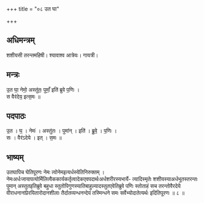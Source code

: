 +++
title = "०८ उत घा"

+++
## अधिमन्त्रम्
शशीयसी तरन्तमहिषी। श्यावाश्व आत्रेयः। गायत्री।

## मन्त्रः
उ॒त घा॒ नेमो॒ अस्तु॑तः॒ पुमाँ॒ इति॑ ब्रुवे प॒णिः ।  
स वैर॑देय॒ इत्स॒मः ॥

## पदपाठः
उ॒त । घ॒ । नेमः॑ । अस्तु॑तः । पुमा॑न् । इति॑ । ब्रु॒वे॒ । प॒णिः ।  
सः । वैर॑ऽदेये । इत् । स॒मः ॥

## भाष्यम्
उतघापिच घेतिपूरणः नेमः त्वोनेमइत्यर्धस्येतिनिरुक्तम् । नेमःअर्धःजायापत्योर्मिलित्वैककार्यकर्तृत्वादेकएवपदार्थःअर्धशरीरस्यभार्ये- त्यादिस्मृतेः शशीयस्याअर्धभूतस्तरन्तः पुमान् अस्तुतइतिब्रुवे बहुधा स्तुतोपिगुणस्यातिबाहुल्यादस्तुतएवेतिब्रुवे पणिः स्तोताहं सच तरन्तोवैरदेये वीराधनानांप्रेरयितारोदानशीलाः तैर्दातव्यन्धनन्देयं तस्मिन्धने समः सर्वेभ्योदातेत्यर्थः इदितिपूरणः ॥ ८ ॥